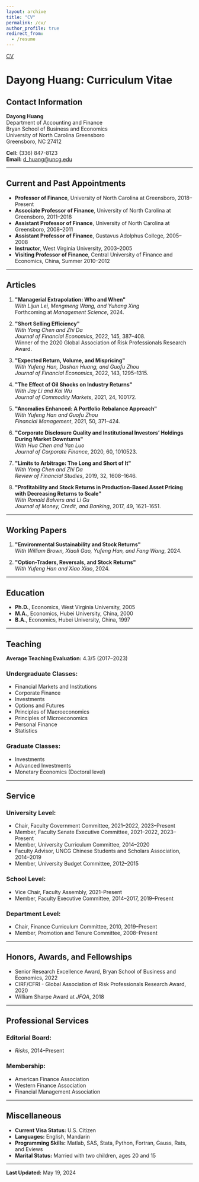 ```yaml
---
layout: archive
title: "CV"
permalink: /cv/
author_profile: true
redirect_from:
  - /resume
---
```



[CV](https://dayong-huang.github.io/files/Huang-CV-2024.pdf)

# Dayong Huang: Curriculum Vitae

## Contact Information

**Dayong Huang**  
Department of Accounting and Finance  
Bryan School of Business and Economics  
University of North Carolina Greensboro  
Greensboro, NC 27412  

**Cell:** (336) 847-8123  
**Email:** [d_huang@uncg.edu](mailto:d_huang@uncg.edu)  

---

## Current and Past Appointments

- **Professor of Finance**, University of North Carolina at Greensboro, 2018–Present  
- **Associate Professor of Finance**, University of North Carolina at Greensboro, 2011–2018  
- **Assistant Professor of Finance**, University of North Carolina at Greensboro, 2008–2011  
- **Assistant Professor of Finance**, Gustavus Adolphus College, 2005–2008  
- **Instructor**, West Virginia University, 2003–2005  
- **Visiting Professor of Finance**, Central University of Finance and Economics, China, Summer 2010–2012  

---

## Articles

1. **"Managerial Extrapolation: Who and When"**  
   *With Lijun Lei, Mengmeng Wang, and Yuhang Xing*  
   Forthcoming at *Management Science*, 2024.  

2. **"Short Selling Efficiency"**  
   *With Yong Chen and Zhi Da*  
   *Journal of Financial Economics*, 2022, 145, 387–408.  
   Winner of the 2020 Global Association of Risk Professionals Research Award.  

3. **"Expected Return, Volume, and Mispricing"**  
   *With Yufeng Han, Dashan Huang, and Guofu Zhou*  
   *Journal of Financial Economics*, 2022, 143, 1295–1315.  

4. **"The Effect of Oil Shocks on Industry Returns"**  
   *With Jay Li and Kai Wu*  
   *Journal of Commodity Markets*, 2021, 24, 100172.  

5. **"Anomalies Enhanced: A Portfolio Rebalance Approach"**  
   *With Yufeng Han and Guofu Zhou*  
   *Financial Management*, 2021, 50, 371–424.  

6. **"Corporate Disclosure Quality and Institutional Investors’ Holdings During Market Downturns"**  
   *With Hua Chen and Yan Luo*  
   *Journal of Corporate Finance*, 2020, 60, 1010523.  

7. **"Limits to Arbitrage: The Long and Short of It"**  
   *With Yong Chen and Zhi Da*  
   *Review of Financial Studies*, 2019, 32, 1608–1646.  

8. **"Profitability and Stock Returns in Production-Based Asset Pricing with Decreasing Returns to Scale"**  
   *With Ronald Balvers and Li Gu*  
   *Journal of Money, Credit, and Banking*, 2017, 49, 1621–1651.  

---

## Working Papers

1. **"Environmental Sustainability and Stock Returns"**  
   *With William Brown, Xiaoli Gao, Yufeng Han, and Fang Wang*, 2024.  

2. **"Option-Traders, Reversals, and Stock Returns"**  
   *With Yufeng Han and Xiao Xiao*, 2024.  

---

## Education

- **Ph.D.**, Economics, West Virginia University, 2005  
- **M.A.**, Economics, Hubei University, China, 2000  
- **B.A.**, Economics, Hubei University, China, 1997  

---

## Teaching

**Average Teaching Evaluation:** 4.3/5 (2017–2023)  

### Undergraduate Classes:
- Financial Markets and Institutions  
- Corporate Finance  
- Investments  
- Options and Futures  
- Principles of Macroeconomics  
- Principles of Microeconomics  
- Personal Finance  
- Statistics  

### Graduate Classes:
- Investments  
- Advanced Investments  
- Monetary Economics (Doctoral level)  

---

## Service

### University Level:
- Chair, Faculty Government Committee, 2021–2022, 2023–Present  
- Member, Faculty Senate Executive Committee, 2021–2022, 2023–Present  
- Member, University Curriculum Committee, 2014–2020  
- Faculty Advisor, UNCG Chinese Students and Scholars Association, 2014–2019  
- Member, University Budget Committee, 2012–2015  

### School Level:
- Vice Chair, Faculty Assembly, 2021–Present  
- Member, Faculty Executive Committee, 2014–2017, 2019–Present  

### Department Level:
- Chair, Finance Curriculum Committee, 2010, 2019–Present  
- Member, Promotion and Tenure Committee, 2008–Present  

---

## Honors, Awards, and Fellowships

- Senior Research Excellence Award, Bryan School of Business and Economics, 2022  
- CIRF/CFRI - Global Association of Risk Professionals Research Award, 2020  
- William Sharpe Award at *JFQA*, 2018  

---

## Professional Services

### Editorial Board:
- *Risks*, 2014–Present  

### Membership:
- American Finance Association  
- Western Finance Association  
- Financial Management Association  

---

## Miscellaneous

- **Current Visa Status:** U.S. Citizen  
- **Languages:** English, Mandarin  
- **Programming Skills:** Matlab, SAS, Stata, Python, Fortran, Gauss, Rats, and Eviews  
- **Marital Status:** Married with two children, ages 20 and 15  

---

**Last Updated:** May 19, 2024

